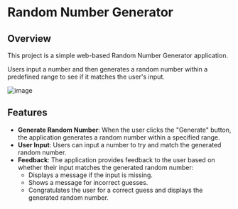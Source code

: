 # Random Number Generator

## Overview

This project is a simple web-based Random Number Generator application.

Users input a number and then generates a random number within a predefined range to see if it matches the user's input.

![image](https://github.com/user-attachments/assets/80256fbc-5e94-4367-b8bb-1a0c830762a8)

## Features
- **Generate Random Number**: When the user clicks the "Generate" button, the application generates a random number within a specified range.
- **User Input**: Users can input a number to try and match the generated random number.
- **Feedback**: The application provides feedback to the user based on whether their input matches the generated random number:
  - Displays a message if the input is missing.
  - Shows a message for incorrect guesses.
  - Congratulates the user for a correct guess and displays the generated random number.

